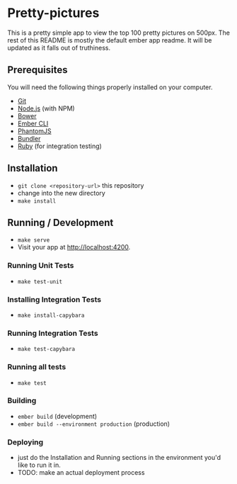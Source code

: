 # Pretty-pictures

This is a pretty simple app to view the top 100 pretty pictures on 500px.
The rest of this README is mostly the default ember app readme.
It will be updated as it falls out of truthiness.

## Prerequisites

You will need the following things properly installed on your computer.

* [Git](http://git-scm.com/)
* [Node.js](http://nodejs.org/) (with NPM)
* [Bower](http://bower.io/)
* [Ember CLI](http://www.ember-cli.com/)
* [PhantomJS](http://phantomjs.org/)
* [Bundler](http://bundler.io/)
* [Ruby](https://www.ruby-lang.org/en/) (for integration testing)

## Installation

* `git clone <repository-url>` this repository
* change into the new directory
* `make install`

## Running / Development

* `make serve`
* Visit your app at [http://localhost:4200](http://localhost:4200).

### Running Unit Tests

* `make test-unit`

### Installing Integration Tests

* `make install-capybara`

### Running Integration Tests

* `make test-capybara`

### Running all tests

* `make test`

### Building

* `ember build` (development)
* `ember build --environment production` (production)

### Deploying

* just do the Installation and Running sections in the environment you'd like to run it in.
* TODO: make an actual deployment process
